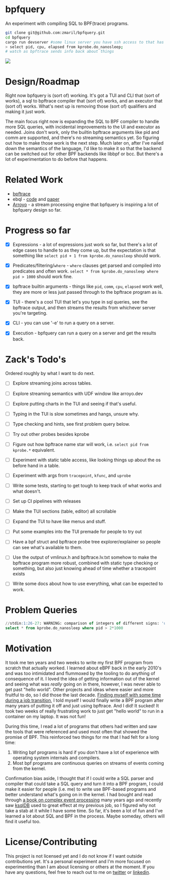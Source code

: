 # bpfquery

An experiment with compiling SQL to BPF(trace) programs. 

```bash
git clone git@github.com:zmaril/bpfquery.git
cd bpfquery
cargo run devserver #some linux server you have ssh access to that has bpftrace installed on it 
> select pid, cpu, elapsed from kprobe.do_nanosleep;
# watch as bpftrace sends info back about things
```
<a href="https://asciinema.org/a/672845" target="_blank"><img src="https://asciinema.org/a/672845.svg" /></a>

# Design/Roadmap 

Right now bpfquery is (sort of) working. It's got a TUI and CLI that (sort of works), a sql to bpftrace compiler that (sort of) works, and an executor that (sort of) works. What's next up is removing those (sort of) qualifiers and making it just work. 

The main focus right now is expanding the SQL to BPF compiler to handle more SQL queries, with incidental improvements to the UI and executor as needed. Joins don't work, only the builtin bpftrace arguments like pid and comm are supported, and there's no streaming semantics yet. So figuring out how to make those work is the next step. Much later on, after I've nailed down the semantics of the language, I'd like to make it so that the backend can be switched out for other BPF backends like libbpf or bcc. But there's a lot of experimentation to do before that happens.

# Related Work

* [bpftrace](https://github.com/bpftrace/bpftrace)
* ebql - [code](https://github.com/ringtack/ebql) and [paper](https://etos.cs.brown.edu/publications/theses/rtang-honors.pdf)
* [Arroyo](https://arroyo.dev/) - a stream processing engine that bpfquery is inspiring a lot of bpfquery design so far.

# Progress so far 

* [x] Expressions - a lot of expressions just work so far, but there's a lot of edge cases to handle to as they come up, but the expectation is that something like `select pid + 1 from kprobe.do_nanosleep` should work.
* [x] Predicates/filtering/`where` - `where` clauses get parsed and compiled into predicates and often work. `select * from kprobe.do_nanosleep where pid > 1000` should work fine.
* [x] bpftrace builtin arguments - things like `pid`, `comm`, `cpu`, `elapsed` work well, they are more or less just passed through to the bpftrace program as is. 
* [x] TUI - there's a cool TUI that let's you type in sql queries, see the bpftrace output, and then streams the results from whichever server you're targeting.
* [x] CLI - you can use '-e' to run a query on a server.
* [x] Execution - bpfquery can run a query on a server and get the results back.


# Zack's Todo's 
Ordered roughly by what I want to do next.

* [ ] Explore streaming joins across tables.
* [ ] Explore streaming semantics with UDF window like arroyo.dev
* [ ] Explore putting charts in the TUI and seeing if that's useful.
* [ ] Typing in the TUI is slow sometimes and hangs, unsure why.
* [ ] Type checking and hints, see first problem query below. 
* [ ] Try out other probes besides kprobe
* [ ] Figure out how bpftrace name star will work, i.e. `select pid from kprobe.*` equivalent.
* [ ] Experiment with static table access, like looking things up about the os before hand in a table. 
* [ ] Experiment with args from `tracepoint`, `kfunc`, and `uprobe` 
* [ ] Write some tests, starting to get tough to keep track of what works and what doesn't. 
* [ ] Set up CI pipelines with releases 
* [ ] Make the TUI sections (table, editor) all scrollable 
* [ ] Expand the TUI to have like menus and stuff.
* [ ] Put some examples into the TUI premade for people to try out 
* [ ] Have a bpf struct and bpftrace probe tree explorer/explainer so people can see what's available to them.
* [ ] Use the output of vmlinux.h and bpftrace.lv.txt somehow to make the bpftrace program more robust, combined with static type checking or something, but also just knowing ahead of time whether a tracepoint exists 
* [ ] Write some docs about how to use everything, what can be expected to work. 


# Problem Queries 

```sql
//stdin:1:26-27: WARNING: comparison of integers of different signs: 'unsigned int64' and 'int64' can lead to undefined behavior
select * from kprobe.do_nanosleep where pid > 2*1000
```


# Motivation

It took me ten years and two weeks to write my first BPF program from scratch that actually worked. I learned about eBPF back in the early 2010's and was too intimidated and flummoxed by the tooling to do anything of consequence of it. I loved the idea of getting information out of the kernel and seeing what was _really_ going on in there, however, I was never able to get past "hello world". Other projects and ideas where easier and more fruitful to do, so I did those the last decade. [Finding myself with some time during a job transition](https://www.linkedin.com/in/zack-maril/), I told myself I would finally write a BPF program after many years of putting it off and just using bpftrace. And I did! It sucked! It took two weeks of really frustrating work to just get "hello world" to run in a container on my laptop. It was not fun! 

During this time, I read a lot of programs that others had written and saw the tools that were referenced and used most often that showed the promise of BPF. This reinforced two things for me that I had felt for a long time:

1. Writing bpf programs is hard if you don't have a lot of experience with operating system internals and compilers.
2. Most bpf programs are continuous queries on streams of events coming from the kernel.

Confirmation bias aside, I thought that if I could write a SQL parser and compiler that could take a SQL query and turn it into a BPF program, I could make it easier for people (i.e. me) to write use BPF-based programs and better understand what's going on in the kernel. I had bought and read through [a book on complex event processing](https://www.amazon.com/Power-Events-Introduction-Processing-Distributed/dp/0201727897) many years ago and recently saw [ksqlDB](https://ksqldb.io/) used to great effect at my previous job, so I figured why not take a stab at it while I have some time. So far, it's been a lot of fun and I've learned a lot about SQL and BPF in the process. Maybe someday, others will find it useful too.


# License/Contributing

This project is not licensed yet and I do not know if I want outside contributions yet. It's a personal experiment and I'm more focused on experimenting than I am about licensing or others at the moment. If you have any questions, feel free to reach out to me on [twitter](https://twitter.com/zackmaril) or [linkedin](https://www.linkedin.com/in/zack-maril/).